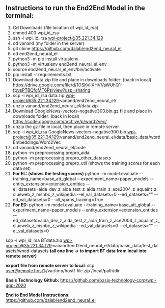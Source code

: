 Instructions to run the End2End Model in the terminal:
---

1. Cd Downloads (file location of wpi_id_rsa)
2. chmod 400 wpi_id_rsa
3. ssh -i wpi_id_rsa wpi-project@35.221.34.129
4. cd vanand (my folder in the server)
5. git clone https://github.com/dalab/end2end_neural_el
6. cd end2end_neural_el
7. python3 -m pip install virtualenv
8. python3 -m virtualenv end2end_neural_el_env
9. source end2end_neural_el_env/bin/activate
10. pip install -r requirements.txt
11. Download data.zip file and place in downloads folder: (back in local) https://drive.google.com/file/d/1OSKvIiXHVVaWUhQ1-fpvePTBQfgMT6Ps/view?usp=sharing
12. scp -i wpi_id_rsa data.zip wpi-project@35.221.34.129:vanand/end2end_neural_el/
13. unzip vanand/end2end_neural_el/data.zip
14. Download GoogleNews-vectors-negative300.bin.gz file and place in downloads folder: (back in local) https://code.google.com/archive/p/word2vec/ 
15. unzip the gz file in local, then place in remote server
16. scp -i wpi_id_rsa GoogleNews-vectors-negative300.bin wpi-project@35.221.34.129:vanand/end2end_neural_el/data/basic_data/wordEmbeddings/Word2Vec
17. cd vanand/end2end_neural_el/code
18. python -m preprocessing.prepro_aida
19. python -m preprocessing.prepro_other_datasets
20. python -m preprocessing.prepro_util (shows the training scores for each data set)
21. **For EL: (shows the testing scores)**
python -m model.evaluate --training_name=base_att_global  --experiment_name=paper_models --entity_extension=extension_entities  --el_datasets=aida_dev_z_aida_test_z_aida_train_z_ace2004_z_aquaint_z_clueweb_z_msnbc_z_wikipedia    --el_val_datasets=0  --ed_datasets=""  --ed_val_datasets=0   --all_spans_training=True
22. **For ED:**
python -m model.evaluate --training_name=base_att_global  --experiment_name=paper_models --entity_extension=extension_entities  --ed_datasets=aida_dev_z_aida_test_z_aida_train_z_ace2004_z_aquaint_z_clueweb_z_msnbc_z_wikipedia    --ed_val_datasets=0  --el_datasets=""  --el_val_datasets=0

scp -i wpi_id_rsa BTdata.zip wpi-project@35.221.34.129:vanand/end2end_neural_el/data/basic_data/test_datasets/wned-datasets **(all one line -> to import BT data from local into remote server)**

**export file from remote server to local**:
scp user@remote.host1:/var/tmp/host1.file.zip /local/path/dir

**Basis Technology Github:**
https://github.com/basis-technology-corp/wpi-gqp-2020 

**End to End Model Instructions:**
https://github.com/dalab/end2end_neural_el
